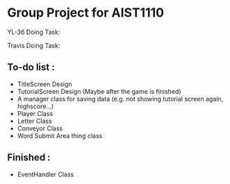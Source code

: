 # Group Project for AIST1110

YL-36 Doing Task:

Travis Doing Task:

## To-do list : 
- TitleScreen Design
- TutorialScreen Design (Maybe after the game is finished)
- A manager class for saving data (e.g. not showing tutorial screen again, highscore...)
- Player Class
- Letter Class
- Conveyor Class
- Word Submit Area thing class

## Finished :
- EventHandler Class